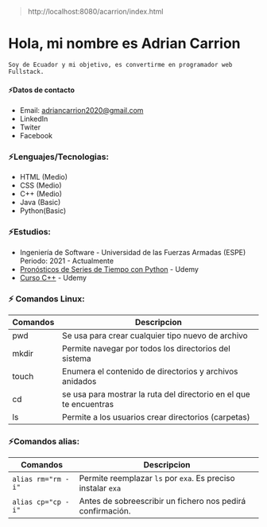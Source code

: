 > http://localhost:8080/acarrion/index.html
# Hola, mi nombre es Adrian Carrion
```
Soy de Ecuador y mi objetivo, es convertirme en programador web Fullstack.
```
#### ⚡Datos de contacto 
- Email: adriancarrion2020@gmail.com
- LinkedIn
- Twiter
- Facebook

### ⚡Lenguajes/Tecnologias:
- HTML (Medio)
- CSS (Medio)
- C++ (Medio)
- Java (Basic)
- Python(Basic)

### ⚡Estudios:
- Ingeniería de Software - Universidad de las Fuerzas Armadas (ESPE) Periodo: 2021 - Actualmente
- [Pronósticos de Series de Tiempo con Python](https://www.udemy.com/certificate/UC-8bbcea75-f9ce-4b01-81e3-98f73f3b95a3/) - Udemy
- [Curso C++](https://www.udemy.com/certificate/UC-f6df1595-cc50-4fab-a2b4-d76001f6fdb6/) - Udemy

### ⚡ Comandos Linux:
| Comandos | Descripcion |
| ------ | ------ |
| pwd |Se usa para crear cualquier tipo nuevo de archivo |
| mkdir | Permite navegar por todos los directorios del sistema |
| touch |Enumera el contenido de directorios y archivos anidados |
| cd | se usa para mostrar la ruta del directorio en el que te encuentras |
| ls | Permite a los usuarios crear directorios (carpetas) |

### ⚡Comandos alias:
| Comandos | Descripcion |
| ------ | ------ |
| ``` alias rm="rm -i" ```| Permite reemplazar ``` ls ``` por ``` exa ```. Es preciso instalar ``` exa ``` |
| ``` alias cp="cp -i" ``` | Antes de sobreescribir un fichero nos pedirá confirmación. |
